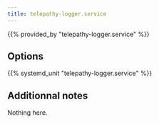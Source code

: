 ```yaml
---
title: telepathy-logger.service
---
```


{{% provided_by "telepathy-logger.service" %}}

## Options

{{% systemd_unit "telepathy-logger.service" %}}

## Additionnal notes

Nothing here.